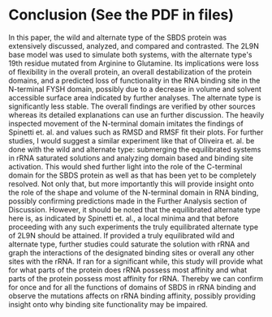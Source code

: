 # Conclusion (See the PDF in files)

In this paper, the wild and alternate type of the SBDS protein was
extensively discussed, analyzed, and compared and contrasted. The 2L9N
base model was used to simulate both systems, with the alternate type's
19th residue mutated from Arginine to Glutamine. Its implications were
loss of flexibility in the overall protein, an overall destabilization
of the protein domains, and a predicted loss of functionality in the RNA
binding site in the N-terminal FYSH domain, possibly due to a decrease
in volume and solvent accessible surface area indicated by further
analyses. The alternate type is significantly less stable. The overall
findings are verified by other sources whereas its detailed explanations
can use an further discussion. The heavily inspected movement of the
N-terminal domain imitates the findings of Spinetti et. al. and values
such as RMSD and RMSF fit their plots. For further studies, I would
suggest a similar experiment like that of Oliveira et. al. be done with
the wild and alternate type: submerging the equilibrated systems in rRNA
saturated solutions and analyzing domain based and binding site
activation. This would shed further light into the role of the
C-terminal domain for the SBDS protein as well as that has been yet to
be completely resolved. Not only that, but more importantly this will
provide insight onto the role of the shape and volume of the N-terminal
domain in RNA binding, possibly confirming predictions made in the
Further Analysis section of Discussion. However, it should be noted that
the equilibrated alternate type here is, as indicated by Spinetti et.
al., a local minima and that before proceeding with any such experiments
the truly equilibrated alternate type of 2L9N should be attained. If
provided a truly equilibrated wild and alternate type, further studies
could saturate the solution with rRNA and graph the interactions of the
designated binding sites or overall any other sites with the rRNA. If
ran for a significant while, this study will provide what for what parts
of the protein does rRNA possess most affinity and what parts of the
protein possess most affinity for rRNA. Thereby we can confirm for once
and for all the functions of domains of SBDS in rRNA binding and observe
the mutations affects on rRNA binding affinity, possibly providing
insight onto why binding site functionality may be impaired.
